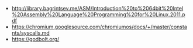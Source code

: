 * http://library.bagrintsev.me/ASM/Introduction%20to%2064bit%20Intel%20Assembly%20Language%20Programming%20for%20Linux.2011.pdf
* https://chromium.googlesource.com/chromiumos/docs/+/master/constants/syscalls.md
* https://godbolt.org/
